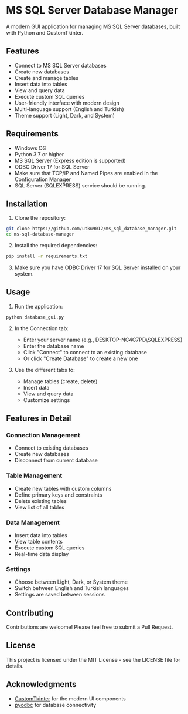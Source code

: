 # MS SQL Server Database Manager

A modern GUI application for managing MS SQL Server databases, built with Python and CustomTkinter.

## Features

- Connect to MS SQL Server databases
- Create new databases
- Create and manage tables
- Insert data into tables
- View and query data
- Execute custom SQL queries
- User-friendly interface with modern design
- Multi-language support (English and Turkish)
- Theme support (Light, Dark, and System)

## Requirements

- Windows OS
- Python 3.7 or higher
- MS SQL Server (Express edition is supported)
- ODBC Driver 17 for SQL Server
- Make sure that TCP/IP and Named Pipes are enabled in the Configuration Manager
- SQL Server (SQLEXPRESS) service should be running.


## Installation

1. Clone the repository:
```bash
git clone https://github.com/utku9012/ms_sql_database_manager.git
cd ms-sql-database-manager
```

2. Install the required dependencies:
```bash
pip install -r requirements.txt
```

3. Make sure you have ODBC Driver 17 for SQL Server installed on your system.

## Usage

1. Run the application:
```bash
python database_gui.py
```

2. In the Connection tab:
   - Enter your server name (e.g., DESKTOP-NC4C7PD\SQLEXPRESS)
   - Enter the database name
   - Click "Connect" to connect to an existing database
   - Or click "Create Database" to create a new one

3. Use the different tabs to:
   - Manage tables (create, delete)
   - Insert data
   - View and query data
   - Customize settings

## Features in Detail

### Connection Management
- Connect to existing databases
- Create new databases
- Disconnect from current database

### Table Management
- Create new tables with custom columns
- Define primary keys and constraints
- Delete existing tables
- View list of all tables

### Data Management
- Insert data into tables
- View table contents
- Execute custom SQL queries
- Real-time data display

### Settings
- Choose between Light, Dark, or System theme
- Switch between English and Turkish languages
- Settings are saved between sessions

## Contributing

Contributions are welcome! Please feel free to submit a Pull Request.

## License

This project is licensed under the MIT License - see the LICENSE file for details.

## Acknowledgments

- [CustomTkinter](https://github.com/TomSchimansky/CustomTkinter) for the modern UI components
- [pyodbc](https://github.com/mkleehammer/pyodbc) for database connectivity 